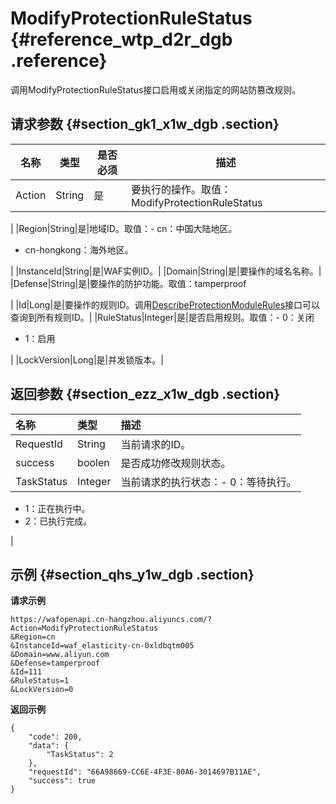 # ModifyProtectionRuleStatus {#reference_wtp_d2r_dgb .reference}

调用ModifyProtectionRuleStatus接口启用或关闭指定的网站防篡改规则。

## 请求参数 {#section_gk1_x1w_dgb .section}

|名称|类型|是否必须|描述|
|--|--|----|--|
|Action|String|是|要执行的操作。取值：ModifyProtectionRuleStatus

|
|Region|String|是|地域ID。取值：-   cn：中国大陆地区。
-   cn-hongkong：海外地区。

|
|InstanceId|String|是|WAF实例ID。|
|Domain|String|是|要操作的域名名称。|
|Defense|String|是|要操作的防护功能。取值：tamperproof

|
|Id|Long|是|要操作的规则ID。调用[DescribeProtectionModuleRules](cn.zh-CN/API参考/网站防篡改设置/DescribeProtectionModuleRules.md#)接口可以查询到所有规则ID。|
|RuleStatus|Integer|是|是否启用规则。取值：-   0：关闭
-   1：启用

|
|LockVersion|Long|是|并发锁版本。|

## 返回参数 {#section_ezz_x1w_dgb .section}

|名称|类型|描述|
|:-|:-|:-|
|RequestId|String|当前请求的ID。|
|success|boolen|是否成功修改规则状态。|
|TaskStatus|Integer|当前请求的执行状态：-   0：等待执行。
-   1：正在执行中。
-   2：已执行完成。

|

## 示例 {#section_qhs_y1w_dgb .section}

**请求示例**

```
https://wafopenapi.cn-hangzhou.aliyuncs.com/?Action=ModifyProtectionRuleStatus
&Region=cn
&InstanceId=waf_elasticity-cn-0xldbqtm005
&Domain=www.aliyun.com
&Defense=tamperproof
&Id=111
&RuleStatus=1
&LockVersion=0
```

**返回示例**

```
{
	"code": 200,
	"data": {
		"TaskStatus": 2
	},
	"requestId": "66A98669-CC6E-4F3E-80A6-3014697B11AE",
	"success": true
}
```

